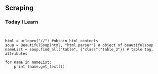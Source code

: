 ## Scraping

### Today I Learn

<pre><code>

html = urlopen("//") #obtain html contents
soup = BeautifulSoup(html, "html.parser") # object of beautifulsoup
nameList = soup.find_all("table", {"class":"table_3"}) # table tag, attributes

for name in nameList:
    print (name.get_text())


